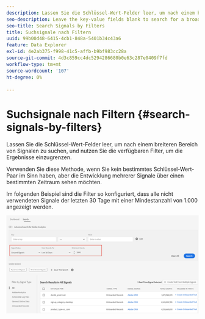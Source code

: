 ```yaml
---
description: Lassen Sie die Schlüssel-Wert-Felder leer, um nach einem breiteren Bereich von Signalen zu suchen, und nutzen Sie die verfügbaren Filter, um die Ergebnisse einzugrenzen.
seo-description: Leave the key-value fields blank to search for a broader range of signals and use the available filters to narrow down the results.
seo-title: Search Signals by Filters
title: Suchsignale nach Filtern
uuid: 99b00d48-6415-4cb1-848a-5401b34c43a6
feature: Data Explorer
exl-id: 4e2ab375-f998-41c5-affb-b9bf983cc28a
source-git-commit: 4d3c859cc4dc5294286680b0e63c287e0409f7fd
workflow-type: tm+mt
source-wordcount: '107'
ht-degree: 0%

---
```


# Suchsignale nach Filtern {#search-signals-by-filters}

Lassen Sie die Schlüssel-Wert-Felder leer, um nach einem breiteren Bereich von Signalen zu suchen, und nutzen Sie die verfügbaren Filter, um die Ergebnisse einzugrenzen.

Verwenden Sie diese Methode, wenn Sie kein bestimmtes Schlüssel-Wert-Paar im Sinn haben, aber die Entwicklung mehrerer Signale über einen bestimmten Zeitraum sehen möchten.

Im folgenden Beispiel sind die Filter so konfiguriert, dass alle nicht verwendeten Signale der letzten 30 Tage mit einer Mindestanzahl von 1.000 angezeigt werden.

![](assets/signals-search-filters.png)

